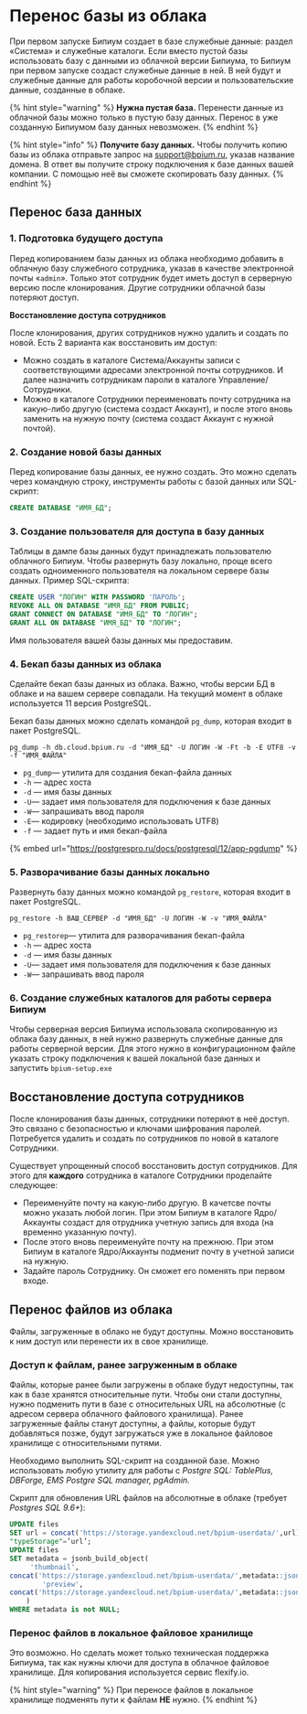 # Перенос базы из облака

При первом запуске Бипиум создает в базе служебные данные: раздел «Система» и служебные каталоги. Если вместо пустой базы использовать базу с данными из облачной версии Бипиума, то Бипиум при первом запуске создаст служебные данные в ней. В ней будут и служебные данные для работы коробочной версии и пользовательские данные, созданные в облаке.

{% hint style="warning" %}
**Нужна пустая база.** Перенести данные из облачной базы можно только в пустую базу данных. Перенос в уже созданную Бипиумом базу данных невозможен.
{% endhint %}

{% hint style="info" %}
**Получите базу данных.** Чтобы получить копию базы из облака отправьте запрос на [support@bpium.ru](mailto:support@bpium.ru), указав название домена. В ответ вы получите строку подключения к базе данных вашей компании. С помощью неё вы сможете скопировать базу данных.
{% endhint %}

## **Перенос база данных**

### **1. Подготовка будущего доступа**

Перед копированием базы данных из облака необходимо добавить в облачную базу служебного сотрудника, указав в качестве электронной почты «`admin`». Только этот сотрудник будет иметь доступ в серверную версию после клонирования. Другие сотрудники облачной базы потеряют доступ.

**Восстановление доступа сотрудников**

После клонирования, других сотрудников нужно удалить и создать по новой. Есть 2 варианта как восстановить им доступ:

* Можно создать в каталоге Система/Аккаунты записи с соответствующими адресами электронной почты сотрудников. И далее назначить сотрудникам пароли в каталоге Управление/Сотрудники.
* Можно в каталоге Сотрудники переименовать почту сотрудника на какую-либо другую (система создаст Аккаунт), и после этого вновь заменить на нужную почту (система создаст Аккаунт с нужной почтой).



### 2. Создание новой базы данных

Перед копирование базы данных, ее нужно создать. Это можно сделать через командную строку, инструменты работы с базой данных или SQL-скрипт:

```sql
CREATE DATABASE "ИМЯ_БД";
```

###

### 3. Создание пользователя для доступа в базу данных

Таблицы в дампе базы данных будут принадлежать пользователю облачного Бипиум. Чтобы развернуть базу локально, проще всего создать одноименного пользователя на локальном сервере базы данных. Пример SQL-скрипта:

```sql
CREATE USER "ЛОГИН" WITH PASSWORD 'ПАРОЛЬ';
REVOKE ALL ON DATABASE "ИМЯ_БД" FROM PUBLIC;
GRANT CONNECT ON DATABASE "ИМЯ_БД" TO "ЛОГИН";
GRANT ALL ON DATABASE "ИМЯ_БД" TO "ЛОГИН";
```

Имя пользователя вашей базы данных мы предоставим.



### 4. Бекап базы данных из облака

Сделайте бекап базы данных из облака. Важно, чтобы версии БД в облаке и на вашем сервере совпадали. На текущий момент в облаке используется 11 версия PostgreSQL.&#x20;

Бекап базы данных можно сделать командой `pg_dump`, которая входит в пакет PostgreSQL.

```
pg_dump -h db.cloud.bpium.ru -d "ИМЯ_БД" -U ЛОГИН -W -Ft -b -E UTF8 -v -f "ИМЯ_ФАЙЛА"
```

* `pg_dump`— утилита для создания бекап-файла данных
* `-h` — адрес хоста
* `-d` — имя базы данных
* `-U`— задает имя пользователя для подключения к базе данных
* `-W`— запрашивать ввод пароля
* `-Е`— кодировку (необходимо использовать UTF8)
* `-f` — задает путь и имя бекап-файла

{% embed url="https://postgrespro.ru/docs/postgresql/12/app-pgdump" %}



### 5. Разворачивание базы данных локально

Развернуть базу данных можно командой `pg_restore`, которая входит в пакет PostgreSQL.

```
pg_restore -h ВАШ_СЕРВЕР -d "ИМЯ_БД" -U ЛОГИН -W -v "ИМЯ_ФАЙЛА"
```

* `pg_restorep`— утилита для разворачивания бекап-файла
* `-h` — адрес хоста
* `-d` — имя базы данных
* `-U`— задает имя пользователя для подключения к базе данных
* `-W`— запрашивать ввод пароля



### 6. Создание служебных каталогов для работы сервера Бипиум

Чтобы серверная версия Бипиума использовала скопированную из облака базу данных, в ней нужно развернуть служебные данные для работы серверной версии. Для этого нужно в конфигурационном файле указать строку подключения к вашей локальной базе данных и запустить  `bpium-setup.exe`

## **Восстановление доступа сотрудников**

После клонирования базы данных, сотрудники потеряют в неё доступ. Это связано с безопасностью и ключами шифрования паролей. Потребуется удалить и создать по сотрудников по новой в каталоге Сотрудники.&#x20;

Существует упрощенный способ восстановить доступ сотрудников. Для этого для **каждого** сотрудника в каталоге Сотрудники проделайте следующее:

* Переименуйте почту на какую-либо другую. В качетсве почты можно указать любой логин. При этом Бипиум в каталоге Ядро/Аккаунты создаст для отрудника учетную запись для входа (на временно указанную почту).
* После этого вновь переименуйте почту на прежнюю. При этом Бипиум в каталоге Ядро/Аккаунты подменит почту в учетной записи на нужную.
* Задайте пароль Сотруднику. Он сможет его поменять при первом входе.

## Перенос файлов из облака

Файлы, загруженные в облако не будут доступны. Можно восстановить к ним доступ или перенести их в свое хранилище.

### Доступ к файлам, ранее загруженным в облаке

Файлы, которые ранее были загружены в облаке будут недоступны, так как в базе хранятся относительные пути. Чтобы они стали доступны, нужно подменить пути в базе с относительных URL на абсолютные (с адресом сервера облачного файлового хранилища). Ранее загруженные файлы станут доступны, а файлы, которые будут добавляться позже, будут загружаться уже в локальное файловое хранилище с относительными путями.

Необходимо выполнить SQL-скрипт на созданной базе. Можно использовать любую утилиту для работы с _Postgre SQL: TablePlus, DBForge, EMS Postgre SQL manager, pgAdmin._

Скрипт для обновления URL файлов на абсолютные в облаке (требует _Postgres SQL 9.6+_):

```sql
UPDATE files
SET url = concat('https://storage.yandexcloud.net/bpium-userdata/',url),
"typeStorage"=’url’;
UPDATE files
SET metadata = jsonb_build_object(
     'thumbnail', 
concat('https://storage.yandexcloud.net/bpium-userdata/',metadata::json->>'thumbnail'),
        'preview', 
concat('https://storage.yandexcloud.net/bpium-userdata/',metadata::json->>'preview')
    )
WHERE metadata is not NULL;
```



### Перенос файлов в локальное файловое хранилище

Это возможно. Но сделать может только техническая поддержка Бипиума, так как нужны ключи для доступа в облачное файловое хранилище. Для копирования используется сервис flexify.io.

{% hint style="warning" %}
При переносе файлов в локальное хранилище подменять пути к файлам **НЕ** нужно.
{% endhint %}
